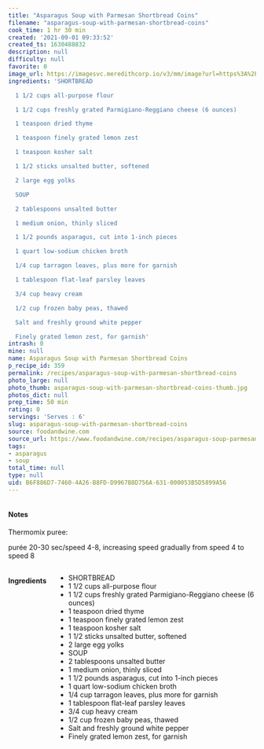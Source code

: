 ```yaml
---
title: "Asparagus Soup with Parmesan Shortbread Coins"
filename: "asparagus-soup-with-parmesan-shortbread-coins"
cook_time: 1 hr 30 min
created: '2021-09-01 09:33:52'
created_ts: 1630488832
description: null
difficulty: null
favorite: 0
image_url: https://imagesvc.meredithcorp.io/v3/mm/image?url=https%3A%2F%2Fcdn-image.foodandwine.com%2Fsites%2Fdefault%2Ffiles%2Fstyles%2Fmedium_2x%2Fpublic%2F201103-xl-asparagus-soup.jpg%3Fitok%3D7PNQcGEi&w=700&c=sc&poi=face&q=85
ingredients: 'SHORTBREAD

  1 1/2 cups all-purpose flour

  1 1/2 cups freshly grated Parmigiano-Reggiano cheese (6 ounces)

  1 teaspoon dried thyme

  1 teaspoon finely grated lemon zest

  1 teaspoon kosher salt

  1 1/2 sticks unsalted butter, softened

  2 large egg yolks

  SOUP

  2 tablespoons unsalted butter

  1 medium onion, thinly sliced

  1 1/2 pounds asparagus, cut into 1-inch pieces

  1 quart low-sodium chicken broth

  1/4 cup tarragon leaves, plus more for garnish

  1 tablespoon flat-leaf parsley leaves

  3/4 cup heavy cream

  1/2 cup frozen baby peas, thawed

  Salt and freshly ground white pepper

  Finely grated lemon zest, for garnish'
intrash: 0
mine: null
name: Asparagus Soup with Parmesan Shortbread Coins
p_recipe_id: 359
permalink: /recipes/asparagus-soup-with-parmesan-shortbread-coins
photo_large: null
photo_thumb: asparagus-soup-with-parmesan-shortbread-coins-thumb.jpg
photos_dict: null
prep_time: 50 min
rating: 0
servings: 'Serves : 6'
slug: asparagus-soup-with-parmesan-shortbread-coins
source: foodandwine.com
source_url: https://www.foodandwine.com/recipes/asparagus-soup-parmesan-shortbread-coins
tags:
- asparagus
- soup
total_time: null
type: null
uid: B6F886D7-7460-4A26-B8FD-D9967B8D756A-631-000053B5D5899A56
---
```

<div class="columns large-7 small-12" id="writeup">		<div id="notes"><h4>Notes</h4>
<div class="box box-notes"><p>Thermomix puree:</p>
<p>purée 20-30 sec/speed 4-8, increasing speed gradually from speed 4 to speed 8</p>
</div></div>	</div><!-- #writeup -->
</div><!-- #row-one -->
<div class="row" id="row-two">	<div class="columns large-4 small-12" id="ingredients"><h4>Ingredients</h4><div class="box box-ingredients content"><ul>
<li>SHORTBREAD</li>
<li>1 1/2 cups all-purpose flour</li>
<li>1 1/2 cups freshly grated Parmigiano-Reggiano cheese (6 ounces)</li>
<li>1 teaspoon dried thyme</li>
<li>1 teaspoon finely grated lemon zest</li>
<li>1 teaspoon kosher salt</li>
<li>1 1/2 sticks unsalted butter, softened</li>
<li>2 large egg yolks</li>
<li>SOUP</li>
<li>2 tablespoons unsalted butter</li>
<li>1 medium onion, thinly sliced</li>
<li>1 1/2 pounds asparagus, cut into 1-inch pieces</li>
<li>1 quart low-sodium chicken broth</li>
<li>1/4 cup tarragon leaves, plus more for garnish</li>
<li>1 tablespoon flat-leaf parsley leaves</li>
<li>3/4 cup heavy cream</li>
<li>1/2 cup frozen baby peas, thawed</li>
<li>Salt and freshly ground white pepper</li>
<li>Finely grated lemon zest, for garnish</li>
</ul>
</div>	</div>	<div class="columns large-6 small-12" id="directions">	</div>